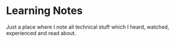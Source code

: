 # Learning Notes
Just a place where I note all technical stuff which I heard, watched, experienced and read about.
